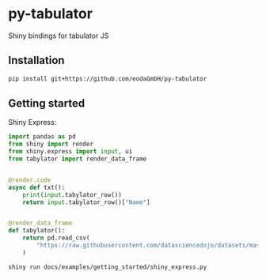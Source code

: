 # py-tabulator

Shiny bindings for tabulator JS

## Installation

```bash
pip install git+https://github.com/eodaGmbH/py-tabulator
```

## Getting started

Shiny Express:

```python
import pandas as pd
from shiny import render
from shiny.express import input, ui
from tabylator import render_data_frame


@render.code
async def txt():
    print(input.tabylator_row())
    return input.tabylator_row()["Name"]


@render_data_frame
def tabylator():
    return pd.read_csv(
        "https://raw.githubusercontent.com/datasciencedojo/datasets/master/titanic.csv"
    )
```

```bash
shiny run docs/examples/getting_started/shiny_express.py
```